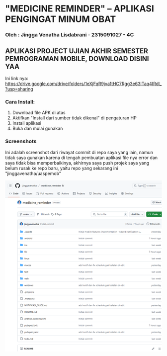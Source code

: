 # "MEDICINE REMINDER" – APLIKASI PENGINGAT MINUM OBAT
### Oleh : Jingga Venatha Lisdabrani - 2315091027 - 4C

## APLIKASI PROJECT UJIAN AKHIR SEMESTER PEMROGRAMAN MOBILE, DOWNLOAD DISINI YAA
Ini link nya: https://drive.google.com/drive/folders/1eXjFqR9jva1tHC7Rgg3e63ITaq4IRdl_?usp=sharing

### Cara Install:
1. Download file APK di atas
2. Aktifkan "Install dari sumber tidak dikenal" di pengaturan HP
3. Install aplikasi
4. Buka dan mulai gunakan

### Screenshots
Ini adalah screenshot dari riwayat commit di repo saya yang lain, namun tidak saya gunakan karena di tengah pembuatan aplikasi file nya error dan saya tidak bisa memperbaikinya, akhirnya saya push projek saya yang belum rusak ke repo baru, yaitu repo yang sekarang ini "jinggavenatha/uaspemob"

![App](assets/commitawalgithub.png)
